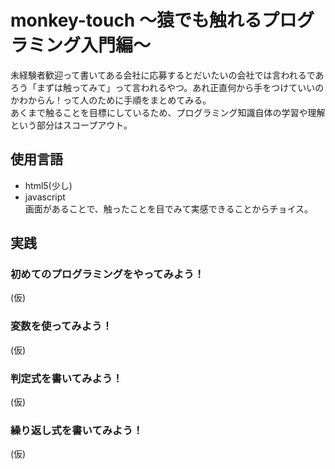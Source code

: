 # monkey-touch 〜猿でも触れるプログラミング入門編〜

未経験者歓迎って書いてある会社に応募するとだいたいの会社では言われるであろう「まずは触ってみて」って言われるやつ。あれ正直何から手をつけていいのかわからん！って人のために手順をまとめてみる。<br>
あくまで触ることを目標にしているため、プログラミング知識自体の学習や理解という部分はスコープアウト。

## 使用言語
- html5(少し)
- javascript<br>
画面があることで、触ったことを目でみて実感できることからチョイス。
## 実践
### 初めてのプログラミングをやってみよう！
(仮)
### 変数を使ってみよう！
(仮)
### 判定式を書いてみよう！
(仮)
### 繰り返し式を書いてみよう！
(仮)
